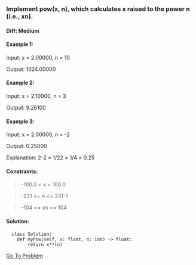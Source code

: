 ### Implement pow(x, n), which calculates x raised to the power n (i.e., xn).

#### Diff: Medium


#### Example 1:

Input: x = 2.00000, n = 10

Output: 1024.00000

#### Example 2:

Input: x = 2.10000, n = 3

Output: 9.26100

#### Example 3:

Input: x = 2.00000, n = -2

Output: 0.25000

Explanation: 2-2 = 1/22 = 1/4 = 0.25
 

#### Constraints:

> -100.0 < x < 100.0

> -231 <= n <= 231-1

> -104 <= xn <= 104


#### Solution:
      class Solution:
        def myPow(self, x: float, n: int) -> float:
            return x**(n)
            
            
[Go To Problem](https://leetcode.com/problems/powx-n/)
